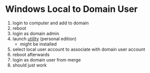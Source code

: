 <!-- permalink: 4affe3a12b965ef34ebde71e869bb32d DO NOT DELETE OR EDIT THIS LINE -->
# Windows Local to Domain User

1. login to computer and add to domain
1. reboot
1. login as domain admin
1. launch [utility](https://www.forensit.com/downloads.html) (personal edition)
	* might be installed
1. select local user account to associate with domain user account
1. reboot afterwards
1. login as domain user from merge
1. should just work
